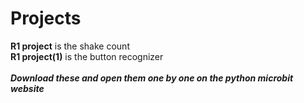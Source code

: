 # Projects
**R1 project** is the shake count<br />
**R1 project(1)** is the button recognizer<br />
<br />
**_Download these and open them one by one on the python microbit website_**
